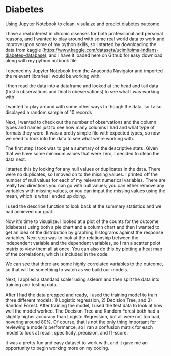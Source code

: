 # Diabetes
Using Jupyter Notebook to clean, visulaize and predict diabetes outcome

I have a real interest in chronic diseases for both professional and personal reasons, and I wanted to play around with some real world data to work and improve upon some of my python skills, so I started by downloading the data from kaggle (https://www.kaggle.com/datasets/uciml/pima-indians-diabetes-database), and I have it loaded here on Github for easy download along with my python notbook file

I opened my Jupyter Notebook from the Anaconda Navigator and imported the relevant libraries I would be working with:
  
I then read the data into a dataframe and looked at the head and tail data (first 5 observations and final 5 obeservations) to see what I was working with

I wanted to play around with some other ways to though the data, so I also displayed a random sample of 10 records

Next, I wanted to check out the number of observations and the column types and names just to see how many columns I had and what type of formats they were.  It was a pretty simple file with expected types, so now we need to look into the data to see what we're working with.

The first step I took was to get a summary of the descriptive stats.  Given that we have some minimum values that were zero, I decided to clean the data next.

I started this by looking for any null values or duplicates in the data.  There were no duplicates, so I moved on to the missing values.  I printed off the number of null values for each of my relevant numerical variables.  There are really two directions you can go with null values; you can either remove any variables with missing values, or you can imput the missing values using the mean, which is what I ended up doing. 

I used the describe function to look back at the summary statistics and we had achieved our goal.

Now it's time to visualize.  I looked at a plot of the counts for the outcome (diabetes) using both a pie chart and a column chart and then I wanted to get an idea of the distribution by graphing histograms against the response variables.  Next step was to look at the relationship between the independent variable and the dependent variables, so I ran a scatter polot matrix to view them all at once.  You can also do this by plotting a heat map of the correlations, which is included in the code.

We can see that there are some highly correlated variables to the outcome, so that will be something to watch as we build our models.

Next, I applied a standard scaler using sklearn and then split the data into training and testing data.

After I had the data prepped and ready, I used the training model to train three different models: 1) Logistic regression, 2) Decision Tree, and 3) Random Forest.  After training the model, I used the test data to look at how well the model worked.  The Decision Tree and Random Forest both had a slightly higher accuracy than Logistc Regression, but all were not too bad, hovering around 80%.  Of course, that is not the only thing important for reviewing a model's performance, so I ran a confusion matrix for each model to look at recall, specificity, precision, and f1-score.

It was a pretty fun and easy dataset to work with, and it gave me an opportunity to begin working more on my coding.


  
